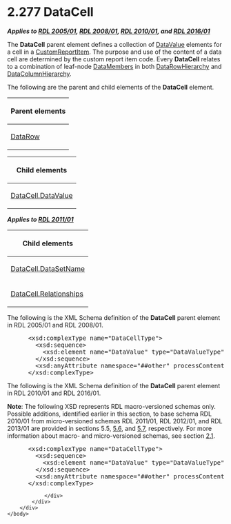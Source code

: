 <html dir="LTR" xmlns:mshelp="http://msdn.microsoft.com/mshelp" xmlns:ddue="http://ddue.schemas.microsoft.com/authoring/2003/5" xmlns:xlink="http://www.w3.org/1999/xlink" xmlns:tool="http://www.microsoft.com/tooltip">
    <head>
        <meta http-equiv="Content-Type" content="text/html; CHARSET=utf-8"></meta>
        <meta name="save" content="history"></meta>
        <title>2.277 DataCell</title>
        <xml>
            <mshelp:toctitle title="2.277 DataCell"></mshelp:toctitle>
            <mshelp:rltitle title="[MS-RDL]: DataCell"></mshelp:rltitle>
            <mshelp:keyword index="A" term="8d4f08f4-2da6-4829-8d90-9bf11e042c94"></mshelp:keyword>
            <mshelp:attr name="DCSext.ContentType" value="open specification"></mshelp:attr>
            <mshelp:attr name="AssetID" value="8d4f08f4-2da6-4829-8d90-9bf11e042c94"></mshelp:attr>
            <mshelp:attr name="TopicType" value="kbRef"></mshelp:attr>
            <mshelp:attr name="DCSext.Title" value="[MS-RDL]: DataCell" />
        </xml>
    </head>
    <body>
        <div id="header">
            <h1 class="heading">2.277 DataCell</h1>
        </div>
        <div id="mainSection">
            <div id="mainBody">
                <div id="allHistory" class="saveHistory"></div>
                <div id="sectionSection0" class="section" name="collapseableSection">
                    

<p><b><i>Applies to </i></b><a href="3ebe2912-4958-4832-b391-cad1f5e13338.htm"><b><i>RDL 2005/01</i></b></a><b><i>,
</i></b><a href="1e855f94-4617-47e4-b89e-0856c6cb420f.htm"><b><i>RDL 2008/01</i></b></a><b><i>,
</i></b><a href="3428e690-a348-4ec7-8a6a-8efb42d2cdee.htm"><b><i>RDL 2010/01</i></b></a><b><i>,
and </i></b><a href="52ce3983-2bfc-4e72-9359-42aaf5fe4509.htm"><b><i>RDL 2016/01</i></b></a></p>

<p>The <b>DataCell</b> parent element defines a collection of <a href="fdaa1968-b0a0-4f18-b583-8691d13f1ed0.htm">DataValue</a> elements for a
cell in a <a href="6bb7b35c-e517-4444-a96b-9f2ccdd1a642.htm">CustomReportItem</a>.
The purpose and use of the content of a data cell are determined by the custom
report item code. Every <b>DataCell</b> relates to a combination of leaf-node <a href="e5cec511-d255-4e1c-8deb-a23c214ca8b9.htm">DataMembers</a> in both <a href="809153e0-642a-45a2-b3ae-5c17c5cd03d1.htm">DataRowHierarchy</a> and <a href="b07a8118-c24f-4e21-bc8b-9640d40efa1e.htm">DataColumnHierarchy</a>.</p>

<p>The following are the parent and child elements of the <b>DataCell</b>
element.</p>

<table>
 <thead>
  <tr>
   <th>
   <p>Parent elements</p>
   </th>
  </tr>
 </thead>
 <tr>
  <td>
  <p><a href="e594b317-1358-4af1-b555-a153daf8fc72.htm">DataRow</a></p>
  </td>
 </tr>
</table>

<p> </p>

<table>
 <thead>
  <tr>
   <th>
   <p>Child elements</p>
   </th>
  </tr>
 </thead>
 <tr>
  <td>
  <p><a href="ccfd67b3-a0e7-4d13-81a6-61eecff44ea6.htm">DataCell.DataValue</a></p>
  </td>
 </tr>
</table>

<p><b><i>Applies to </i></b><a href="bf2bab1a-b608-4bcc-b718-1cc1baa9579c.htm"><b><i>RDL 2011/01</i></b></a></p>

<table>
 <thead>
  <tr>
   <th>
   <p>Child elements</p>
   </th>
  </tr>
 </thead>
 <tr>
  <td>
  <p><a href="2836ccb2-72ad-4c59-9c50-9ed6671726e1.htm">DataCell.DataSetName</a></p>
  </td>
 </tr>
 <tr>
  <td>
  <p><a href="1038421e-65b2-4d2a-bc30-11b800f1fcbc.htm">DataCell.Relationships</a></p>
  </td>
 </tr>
</table>

<p>The following is the XML Schema definition of the <b>DataCell</b>
parent element in RDL 2005/01 and RDL 2008/01.</p>

<dl>
<dd>
<div><pre> &lt;xsd:complexType name=&quot;DataCellType&quot;&gt;
   &lt;xsd:sequence&gt;
     &lt;xsd:element name=&quot;DataValue&quot; type=&quot;DataValueType&quot; maxOccurs=&quot;unbounded&quot; /&gt;
   &lt;/xsd:sequence&gt;
   &lt;xsd:anyAttribute namespace=&quot;##other&quot; processContents=&quot;skip&quot; /&gt;
 &lt;/xsd:complexType&gt;
</pre></div>
</dd></dl>

<p>The following is the XML Schema definition of the <b>DataCell</b>
parent element in RDL 2010/01 and RDL 2016/01.</p>

<p><b>Note</b>: The following XSD represents RDL
macro-versioned schemas only. Possible additions, identified earlier in this
section, to base schema RDL 2010/01 from micro-versioned schemas RDL 2011/01,
RDL 2012/01, and RDL 2013/01 are provided in sections 5.5, <a href="f165fb82-3c5a-4369-961c-128de233638c.htm">5.6</a>, and <a href="c5c219b8-4b13-4c49-9c86-6a07aab39823.htm">5.7</a>, respectively. For
more information about macro- and micro-versioned schemas, see section <a href="ae14822f-9553-45f1-bacc-c0a1cbb484fb.htm">2.1</a>.</p>

<dl>
<dd>
<div><pre> &lt;xsd:complexType name=&quot;DataCellType&quot;&gt;
   &lt;xsd:sequence&gt;
     &lt;xsd:element name=&quot;DataValue&quot; type=&quot;DataValueType&quot; maxOccurs=&quot;unbounded&quot; /&gt;
   &lt;/xsd:sequence&gt;
   &lt;xsd:anyAttribute namespace=&quot;##other&quot; processContents=&quot;lax&quot; /&gt;
 &lt;/xsd:complexType&gt;
</pre></div>
</dd></dl>


                </div>
            </div>
        </div>
    </body>
</html>